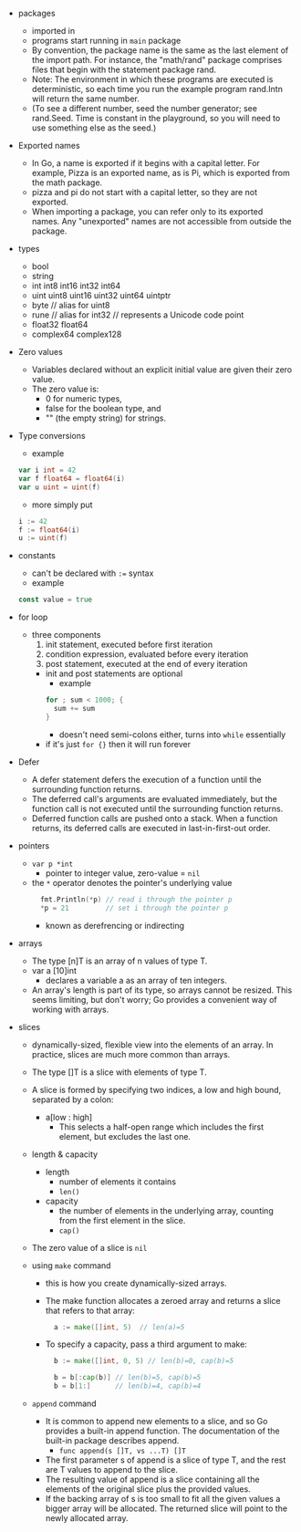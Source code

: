 - packages
  - imported in
  - programs start running in `main` package
  - By convention, the package name is the same as the last element of the import path. For instance, the "math/rand" package comprises files that begin with the statement package rand.
  - Note: The environment in which these programs are executed is deterministic, so each time you run the example program rand.Intn will return the same number.
  - (To see a different number, seed the number generator; see rand.Seed. Time is constant in the playground, so you will need to use something else as the seed.)
- Exported names
  - In Go, a name is exported if it begins with a capital letter. For example, Pizza is an exported name, as is Pi, which is exported from the math package.
  - pizza and pi do not start with a capital letter, so they are not exported.
  - When importing a package, you can refer only to its exported names. Any "unexported" names are not accessible from outside the package.
- types
  - bool
  - string
  - int int8 int16 int32 int64
  - uint uint8 uint16 uint32 uint64 uintptr
  - byte // alias for uint8
  - rune // alias for int32
    // represents a Unicode code point
  - float32 float64
  - complex64 complex128
- Zero values
  - Variables declared without an explicit initial value are given their zero value.
  - The zero value is:
    - 0 for numeric types,
    - false for the boolean type, and
    - "" (the empty string) for strings.
- Type conversions
  - example
  ```go
  var i int = 42
  var f float64 = float64(i)
  var u uint = uint(f)
  ```
  - more simply put
  ```go
  i := 42
  f := float64(i)
  u := uint(f)
  ```
- constants
  - can't be declared with `:=` syntax
  - example
  ```go
  const value = true
  ```
- for loop
  - three components
    1. init statement, executed before first iteration
    2. condition expression, evaluated before every iteration
    3. post statement, executed at the end of every iteration
    - init and post statements are optional
      - example
      ```go
      for ; sum < 1000; {
        sum += sum
      }
      ```
      - doesn't need semi-colons either, turns into `while` essentially
    - if it's just `for {}` then it will run forever
- Defer

  - A defer statement defers the execution of a function until the surrounding function returns.
  - The deferred call's arguments are evaluated immediately, but the function call is not executed until the surrounding function returns.
  - Deferred function calls are pushed onto a stack. When a function returns, its deferred calls are executed in last-in-first-out order.

- pointers

  - `var p *int`
    - pointer to integer value, zero-value = `nil`
  - the `*` operator denotes the pointer's underlying value
    ```go
      fmt.Println(*p) // read i through the pointer p
      *p = 21         // set i through the pointer p
    ```
    - known as derefrencing or indirecting

- arrays

  - The type [n]T is an array of n values of type T.
  - var a [10]int
    - declares a variable a as an array of ten integers.
  - An array's length is part of its type, so arrays cannot be resized. This seems limiting, but don't worry; Go provides a convenient way of working with arrays.

- slices

  - dynamically-sized, flexible view into the elements of an array. In practice, slices are much more common than arrays.
  - The type []T is a slice with elements of type T.
  - A slice is formed by specifying two indices, a low and high bound, separated by a colon:
    - a[low : high]
      - This selects a half-open range which includes the first element, but excludes the last one.
  - length & capacity
    - length
      - number of elements it contains
      - `len()`
    - capacity
      - the number of elements in the underlying array, counting from the first element in the slice.
      - `cap()`
  - The zero value of a slice is `nil`
  - using `make` command

    - this is how you create dynamically-sized arrays.
    - The make function allocates a zeroed array and returns a slice that refers to that array:
      ```go
        a := make([]int, 5)  // len(a)=5
      ```
    - To specify a capacity, pass a third argument to make:

      ```go
        b := make([]int, 0, 5) // len(b)=0, cap(b)=5

        b = b[:cap(b)] // len(b)=5, cap(b)=5
        b = b[1:]      // len(b)=4, cap(b)=4
      ```

  - `append` command
    - It is common to append new elements to a slice, and so Go provides a built-in append function. The documentation of the built-in package describes append.
      - `func append(s []T, vs ...T) []T`
    - The first parameter s of append is a slice of type T, and the rest are T values to append to the slice.
    - The resulting value of append is a slice containing all the elements of the original slice plus the provided values.
    - If the backing array of s is too small to fit all the given values a bigger array will be allocated. The returned slice will point to the newly allocated array.
